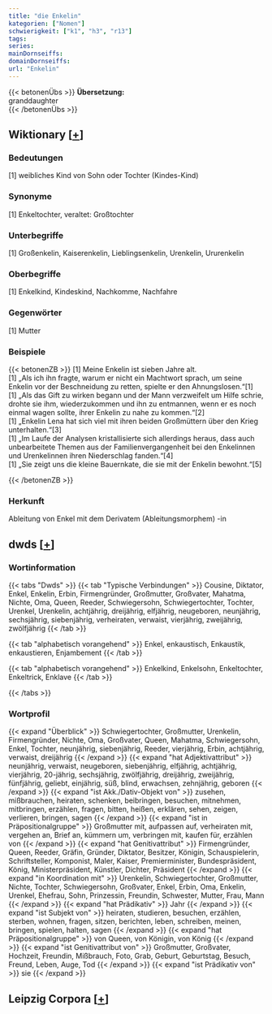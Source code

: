 ```yaml
---
title: "die Enkelin"
kategorien: ["Nomen"]
schwierigkeit: ["k1", "h3", "r13"]
tags:
series:
mainDornseiffs:
domainDornseiffs:
url: "Enkelin"
---
```


{{< betonenÜbs >}}
**Übersetzung:**  
granddaughter  
{{< /betonenÜbs >}}

## Wiktionary [[+](https://de.wiktionary.org/wiki/Enkelin)]

### Bedeutungen
[1] weibliches Kind von Sohn oder Tochter (Kindes-Kind)  

### Synonyme
[1] Enkeltochter, veraltet: Großtochter  

### Unterbegriffe
[1] Großenkelin, Kaiserenkelin, Lieblingsenkelin, Urenkelin, Ururenkelin  

### Oberbegriffe
[1] Enkelkind, Kindeskind, Nachkomme, Nachfahre  

### Gegenwörter
[1] Mutter  

### Beispiele
{{< betonenZB >}}
[1] Meine Enkelin ist sieben Jahre alt.  
[1] „Als ich ihn fragte, warum er nicht ein Machtwort sprach, um seine Enkelin vor der Beschneidung zu retten, spielte er den Ahnungslosen.“[1]  
[1] „Als das Gift zu wirken begann und der Mann verzweifelt um Hilfe schrie, drohte sie ihm, wiederzukommen und ihn zu entmannen, wenn er es noch einmal wagen sollte, ihrer Enkelin zu nahe zu kommen.“[2]  
[1] „Enkelin Lena hat sich viel mit ihren beiden Großmüttern über den Krieg unterhalten.“[3]  
[1] „Im Laufe der Analysen kristallisierte sich allerdings heraus, dass auch unbearbeitete Themen aus der Familienvergangenheit bei den Enkelinnen und Urenkelinnen ihren Niederschlag fanden.“[4]  
[1] „Sie zeigt uns die kleine Bauernkate, die sie mit der Enkelin bewohnt.“[5]  

{{< /betonenZB >}}
### Herkunft
Ableitung von Enkel mit dem Derivatem (Ableitungsmorphem) -in  



## dwds [[+](https://www.dwds.de/wb/Enkelin)]

### Wortinformation
{{< tabs "Dwds" >}}
{{< tab "Typische Verbindungen" >}}
Cousine, Diktator, Enkel, Enkelin, Erbin, Firmengründer, Großmutter, Großvater, Mahatma, Nichte, Oma, Queen, Reeder, Schwiegersohn, Schwiegertochter, Tochter, Urenkel, Urenkelin, achtjährig, dreijährig, elfjährig, neugeboren, neunjährig, sechsjährig, siebenjährig, verheiraten, verwaist, vierjährig, zweijährig, zwölfjährig
{{< /tab >}}

{{< tab "alphabetisch vorangehend" >}}
Enkel, enkaustisch, Enkaustik, enkaustieren, Enjambement
{{< /tab >}}

{{< tab "alphabetisch vorangehend" >}}
Enkelkind, Enkelsohn, Enkeltochter, Enkeltrick, Enklave
{{< /tab >}}

{{< /tabs >}}

### Wortprofil
{{< expand "Überblick" >}} Schwiegertochter, Großmutter, Urenkelin, Firmengründer, Nichte, Oma, Großvater, Queen, Mahatma, Schwiegersohn, Enkel, Tochter, neunjährig, siebenjährig, Reeder, vierjährig, Erbin, achtjährig, verwaist, dreijährig {{< /expand >}}
{{< expand "hat Adjektivattribut" >}} neunjährig, verwaist, neugeboren, siebenjährig, elfjährig, achtjährig, vierjährig, 20-jährig, sechsjährig, zwölfjährig, dreijährig, zweijährig, fünfjährig, geliebt, einjährig, süß, blind, erwachsen, zehnjährig, geboren {{< /expand >}}
{{< expand "ist Akk./Dativ-Objekt von" >}} zusehen, mißbrauchen, heiraten, schenken, beibringen, besuchen, mitnehmen, mitbringen, erzählen, fragen, bitten, heißen, erklären, sehen, zeigen, verlieren, bringen, sagen {{< /expand >}}
{{< expand "ist in Präpositionalgruppe" >}} Großmutter mit, aufpassen auf, verheiraten mit, vergehen an, Brief an, kümmern um, verbringen mit, kaufen für, erzählen von {{< /expand >}}
{{< expand "hat Genitivattribut" >}} Firmengründer, Queen, Reeder, Gräfin, Gründer, Diktator, Besitzer, Königin, Schauspielerin, Schriftsteller, Komponist, Maler, Kaiser, Premierminister, Bundespräsident, König, Ministerpräsident, Künstler, Dichter, Präsident {{< /expand >}}
{{< expand "in Koordination mit" >}} Urenkelin, Schwiegertochter, Großmutter, Nichte, Tochter, Schwiegersohn, Großvater, Enkel, Erbin, Oma, Enkelin, Urenkel, Ehefrau, Sohn, Prinzessin, Freundin, Schwester, Mutter, Frau, Mann {{< /expand >}}
{{< expand "hat Prädikativ" >}} Jahr {{< /expand >}}
{{< expand "ist Subjekt von" >}} heiraten, studieren, besuchen, erzählen, sterben, wohnen, fragen, sitzen, berichten, leben, schreiben, meinen, bringen, spielen, halten, sagen {{< /expand >}}
{{< expand "hat Präpositionalgruppe" >}} von Queen, von Königin, von König {{< /expand >}}
{{< expand "ist Genitivattribut von" >}} Großmutter, Großvater, Hochzeit, Freundin, Mißbrauch, Foto, Grab, Geburt, Geburtstag, Besuch, Freund, Leben, Auge, Tod {{< /expand >}}
{{< expand "ist Prädikativ von" >}} sie {{< /expand >}}

## Leipzig Corpora [[+](https://corpora.uni-leipzig.de/en/res?word=Enkelin&corpusId=deu_newscrawl-public_2018)]

